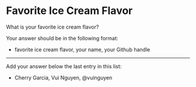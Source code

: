 # Favorite Ice Cream Flavor

What is your favorite ice cream flavor?

Your answer should be in the following format:

- favorite ice cream flavor, your name, your Github handle

-----------------------------------------
Add your answer below the last entry in this list:

- Cherry Garcia, Vui Nguyen, @vuinguyen
